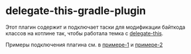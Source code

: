 # delegate-this-gradle-plugin

Этот плагин содержит и подключает таски для модификации байткода классов на котлине так, чтобы работала темка с 
[delegate-this](../delegate-this/readme.md).

Примеры подключения плагина см. в [примере-1](../gradle-example/build.gradle.kts) и 
[примере-2](../gradle-example-2/build.gradle.kts)
